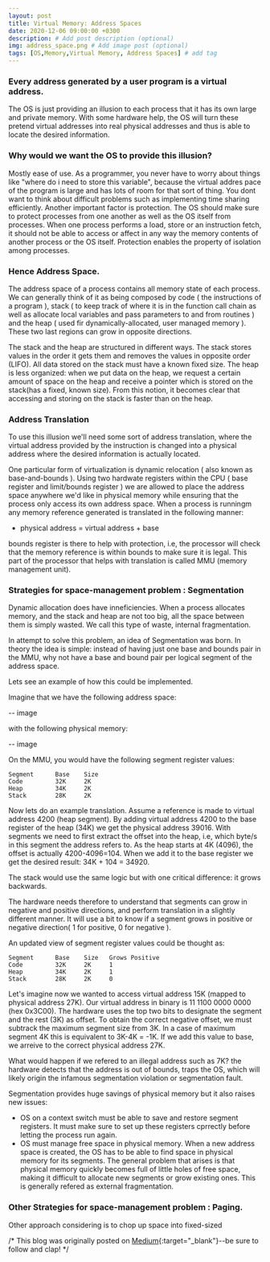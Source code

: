 ```yaml
---
layout: post
title: Virtual Memory: Address Spaces
date: 2020-12-06 09:00:00 +0300
description: # Add post description (optional)
img: address_space.png # Add image post (optional)
tags: [OS,Memory,Virtual Memory, Address Spaces] # add tag
---
```

### Every address generated by a user program is a virtual address.

The OS is just providing an illusion to each process that it has its own large and private memory. With some hardware help, the OS will turn these pretend virtual addresses into real physical addresses and thus is able to locate the desired information.

### Why would we want the OS to provide this illusion?

Mostly ease of use. As a programmer, you never have to worry about things like "where do i need to store this variable", because the virtual addres pace of the program is large and has lots of room for that sort of thing. You dont want to think about difficult problems such as implementing time sharing efficiently.
Another important factor is protection. The OS should make sure to protect processes from one another as well as the OS itself from processes. When one process performs a load, store or an instruction fetch, it should not be able to access or affect in any way the memory contents of another process or the OS itself. Protection enables the property of isolation among processes.

### Hence Address Space.

The address space of a process contains all memory state of each process. We can generally think of it as being composed by code ( the instructions of a program ), stack ( to keep track of where it is in the function call chain as well as allocate local variables and pass parameters to and from routines ) and the heap ( used fir dynamically-allocated, user managed memory ). These two last regions can grow in opposite directions.

The stack and the heap are structured in different ways. The stack stores values in the order it gets them and removes the values in opposite order (LIFO). All data stored on the stack must have a known fixed size. The heap is less organized: when we put data on the heap, we request a certain amount of space on the heap and receive a pointer which is stored on the stack(has a fixed, known size). From this notion, it becomes clear that accessing and storing on the stack is faster than on the heap.

### Address Translation

To use this illusion we'll need some sort of address translation, where the virtual address provided by the instruction is changed into a physical address where the desired information is actually located.

One particular form of virtualization is dynamic relocation ( also known as base-and-bounds ). Using two hardwate registers within the CPU ( base register and limit/bounds register ) we are allowed to place the address space anywhere we'd like in physical memory while ensuring that the process only access its own address space.
When a process is runningm any memory reference generated is translated in the following manner:

 - physical address = virtual address + base

 bounds register is there to help with protection, i.e, the processor will check that the memory reference is within bounds to make sure it is legal. This part of the processor that helps with translation is called MMU (memory management unit).

### Strategies for space-management problem : Segmentation

 Dynamic allocation does have inneficiencies. When a process allocates memory, and the stack and heap are not too big, all the space between them is simply wasted. We call this type of waste, internal fragmentation.

 In attempt to solve this problem, an idea of Segmentation was born. In theory the idea is simple: instead of having just one base and bounds pair in the MMU, why not have a base and bound pair per logical segment of the address space.

 Lets see an example of how this could be implemented.

 Imagine that we have the following address space:

 -- image

 with the following physical memory:

 -- image

 On the MMU, you would have the following segment register values:

    Segment      Base    Size
    Code         32K     2K
    Heap         34K     2K
    Stack        28K     2K

 Now lets do an example translation. Assume a reference is made to virtual address 4200 (heap segment). By adding virtual address 4200 to the base register of the heap (34K) we get the physical address 39016. With segments we need to first extract the offset into the heap, i.e, which byte/s in this segment the address refers to. As the heap starts at 4K (4096), the offset is actually 4200-4096=104. When we add it to the base register we get the desired result: 34K + 104 = 34920.

The stack would use the same logic but with one critical difference: it grows backwards.

The hardware needs therefore to understand that segments can grow in negative and positive directions, and perform translation in a slightly different manner. It will use a bit to know if a segment grows in positive or negative direction( 1 for positive, 0 for negative ).

An updated view of segment register values could be thought as:

    Segment      Base    Size   Grows Positive
    Code         32K     2K     1
    Heap         34K     2K     1
    Stack        28K     2K     0


Let's imagine now we wanted to access virtual address 15K (mapped to physical address 27K). Our virtual address in binary is 11 1100 0000 0000 (hex 0x3C00). The hardware uses the top two bits to designate the segment and the rest (3K) as offset. To obtain the correct negative offset, we must subtrack the maximum segment size from 3K. In a case of maximum segment 4K this is equivalent to 3K-4K = -1K. If we add this value to base, we arreive to the correct physical address 27K.

 What would happen if we refered to an illegal address such as 7K? the hardware detects that the address is out of bounds, traps the OS, which will likely origin the infamous segmentation violation or segmentation fault.

Segmentation provides huge savings of physical memory but it also raises new issues:

 - OS on a context switch must be able to save and restore segment registers. It must make sure to set up these registers cprrectly before letting the process run again.
 - OS must manage free space in physical memory. When a new address space is created, the OS has to be able to find space in physical memory for its segments. The general problem that arises is that physical memory quickly becomes full of little holes of free space, making it difficult to allocate new segments or grow existing ones. This is generally refered as external fragmentation.

### Other Strategies for space-management problem : Paging.

Other approach considering is to chop up space into fixed-sized



/* This blog was originally posted on [Medium](https://medium.com/@seomisw/image-dataset-for-litter-detection-7f1cab9e7fa1){:target="_blank"}--be sure to follow and clap! */
